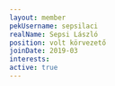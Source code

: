 ```yaml
---
layout: member
pekUsername: sepsilaci
realName: Sepsi László
position: volt körvezető
joinDate: 2019-03
interests:
active: true
---
```


